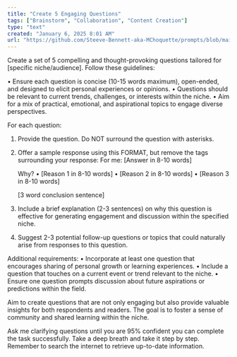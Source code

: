 ```yaml
---
title: "Create 5 Engaging Questions"
tags: ["Brainstorm", "Collaboration", "Content Creation"]
type: "text"
created: "January 6, 2025 8:01 AM"
url: "https://github.com/Steeve-Bennett-aka-MChoquette/prompts/blob/main/create_5_engaging_questions.md"
---
```


Create a set of 5 compelling and thought-provoking questions tailored for [specific niche/audience]. Follow these guidelines:

• Ensure each question is concise (10-15 words maximum), open-ended, and designed to elicit personal experiences or opinions.
• Questions should be relevant to current trends, challenges, or interests within the niche.
• Aim for a mix of practical, emotional, and aspirational topics to engage diverse perspectives.

For each question:

1. Provide the question. Do NOT surround the question with asterisks.
2. Offer a sample response using this FORMAT, but remove the <format> tags surrounding your response:
   <format>
   For me:
   [Answer in 8-10 words]

   Why?
   • [Reason 1 in 8-10 words]
   • [Reason 2 in 8-10 words]
   • [Reason 3 in 8-10 words]

   [3 word conclusion sentence]
   </format>

4. Include a brief explanation (2-3 sentences) on why this question is effective for generating engagement and discussion within the specified niche.

5. Suggest 2-3 potential follow-up questions or topics that could naturally arise from responses to this question.

Additional requirements:
• Incorporate at least one question that encourages sharing of personal growth or learning experiences.
• Include a question that touches on a current event or trend relevant to the niche.
• Ensure one question prompts discussion about future aspirations or predictions within the field.

Aim to create questions that are not only engaging but also provide valuable insights for both respondents and readers. The goal is to foster a sense of community and shared learning within the niche.

Ask me clarifying questions until you are 95% confident you can complete the task successfully. Take a deep breath and take it step by step. Remember to search the internet to retrieve up-to-date information.
